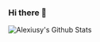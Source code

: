 ### Hi there 👋


<!--
**Alexiusy/Alexiusy** is a ✨ _special_ ✨ repository because its `README.md` (this file) appears on your GitHub profile.

- 🔭 I’m currently working on ...
- 🌱 I’m currently learning Golang and Flutter.
- 👯 I’m looking to collaborate on an LBS app.
- 🤔 I’m looking for help with ...
- 💬 Ask me about ...
- 📫 How to reach me: ...
- 😄 Pronouns: ...
- ⚡ Fun fact: ...

-->

<img align="center" src="https://github-readme-stats.vercel.app/api?username=Alexiusy&show_icons=true" alt="Alexiusy's Github Stats" />
